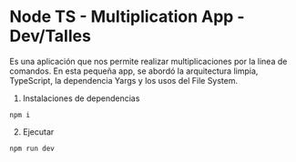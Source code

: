 # Node TS - Multiplication App - Dev/Talles

Es una aplicación que nos permite realizar multiplicaciones por la linea de comandos. En esta pequeña app, se abordó la arquitectura limpia, TypeScript, la dependencia Yargs y los usos del File System. 

1. Instalaciones de dependencias
```
npm i
```
2. Ejecutar
```
npm run dev
```